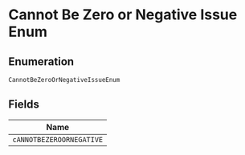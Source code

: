 
# Cannot Be Zero or Negative Issue Enum

## Enumeration

`CannotBeZeroOrNegativeIssueEnum`

## Fields

| Name |
|  --- |
| `cANNOTBEZEROORNEGATIVE` |

